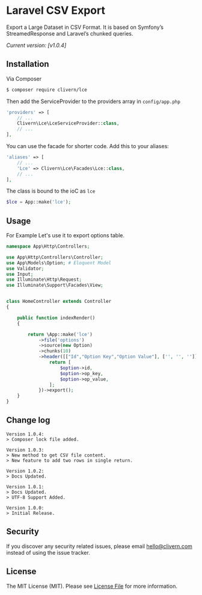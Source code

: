# Laravel CSV Export

Export a Large Dataset in CSV Format. It is based on Symfony’s StreamedResponse and Laravel’s chunked queries.

*Current version: [v1.0.4]*


## Installation

Via Composer

``` bash
$ composer require clivern/lce
```

Then add the ServiceProvider to the providers array in `config/app.php`

```php
'providers' => [
    // ...
    Clivern\Lce\LceServiceProvider::class,
    // ...
],
```

You can use the facade for shorter code. Add this to your aliases:

```php
'aliases' => [
    // ...
    'Lce' => Clivern\Lce\Facades\Lce::class,
    // ...
],
```

The class is bound to the ioC as `lce`

```php
$lce = App::make('lce');
```

## Usage

For Example Let's use it to export options table.

``` php
namespace App\Http\Controllers;

use App\Http\Controllers\Controller;
use App\Models\Option; # Eloquent Model
use Validator;
use Input;
use Illuminate\Http\Request;
use Illuminate\Support\Facades\View;


class HomeController extends Controller
{

    public function indexRender()
    {

        return \App::make('lce')
            ->file('options')
            ->source(new Option)
            ->chunks(10)
            ->header([["Id","Option Key","Option Value"], ['', '', '']])->callback(function($option){
                return [
                    $option->id,
                    $option->op_key,
                    $option->op_value,
                ];
            })->export();
    }
}
```

## Change log
```
Version 1.0.4:
> Composer lock file added.

Version 1.0.3:
> New method to get CSV file content.
> New feature to add two rows in single return.

Version 1.0.2:
> Docs Updated.

Version 1.0.1:
> Docs Updated.
> UTF-8 Support Added.

Version 1.0.0:
> Initial Release.
```

## Security

If you discover any security related issues, please email hello@clivern.com instead of using the issue tracker.

## License

The MIT License (MIT). Please see [License File](LICENSE) for more information.
